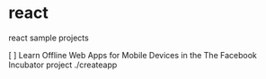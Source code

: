 # react
react sample projects

[ ] Learn Offline Web Apps for Mobile Devices in the The Facebook Incubator project ./createapp
